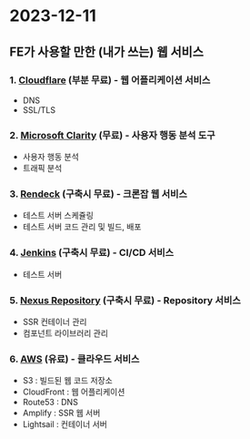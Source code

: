 # 2023-12-11

## FE가 사용할 만한 (내가 쓰는) 웹 서비스
### 1. [Cloudflare](https://www.cloudflare.com/) (부분 무료) - 웹 어플리케이션 서비스
- DNS
- SSL/TLS

### 2. [Microsoft Clarity](https://clarity.microsoft.com/) (무료) - 사용자 행동 분석 도구
- 사용자 행동 분석
- 트래픽 분석

### 3. [Rendeck](https://www.rundeck.com/) (구축시 무료) - 크론잡 웹 서비스
- 테스트 서버 스케쥴링
- 테스트 서버 코드 관리 및 빌드, 배포

### 4. [Jenkins](https://www.jenkins.io/) (구축시 무료) - CI/CD 서비스
- 테스트 서버 

### 5. [Nexus Repository](https://www.sonatype.com/products/sonatype-nexus-repository) (구축시 무료) - Repository 서비스
- SSR 컨테이너 관리
- 컴포넌트 라이브러리 관리

### 6. [AWS](https://aws.amazon.com/) (유료) - 클라우드 서비스
- S3 : 빌드된 웹 코드 저장소
- CloudFront : 웹 어플리케이션
- Route53 : DNS
- Amplify : SSR 웹 서버
- Lightsail : 컨테이너 서버
